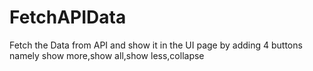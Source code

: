 # FetchAPIData
Fetch the Data from API and show it in the UI page by adding 4 buttons namely show more,show all,show less,collapse
